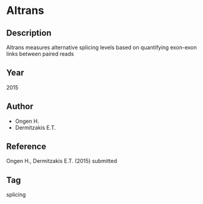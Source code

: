 # Altrans

## Description
Altrans measures alternative splicing levels based on quantifying exon-exon links between paired reads

## Year
2015

## Author
* Ongen H.
* Dermitzakis E.T.

## Reference
Ongen H., Dermitzakis E.T. (2015) submitted

## Tag
splicing